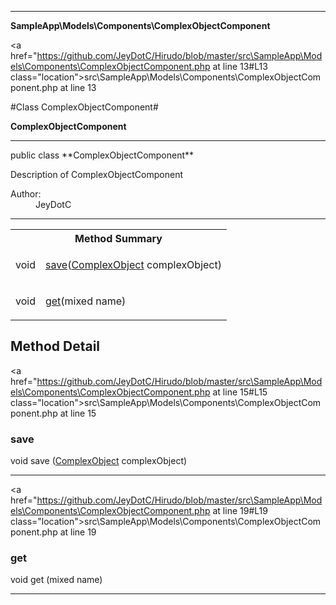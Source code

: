 
- - -

**SampleApp\Models\Components\ComplexObjectComponent**


<a href="https://github.com/JeyDotC/Hirudo/blob/master/src\SampleApp\Models\Components\ComplexObjectComponent.php at line 13#L13 class="location">src\SampleApp\Models\Components\ComplexObjectComponent.php at line 13</a>

#Class ComplexObjectComponent#

**ComplexObjectComponent**




- - -

<p class="signature">public  class **ComplexObjectComponent**</p>

<div class="comment" id="overview_description"><p>Description of ComplexObjectComponent</p></div>

<dl>
<dt>Author:</dt>
<dd>JeyDotC</dd>
</dl>


- - -

<table id="summary_method">
<tr><th colspan="2">Method Summary</th></tr>
<tr>
<td><span class='k'></span> <span class='nx'>void</span></td>
<td class="description"><p class="name"><a href="#save">save</a>(<a href="../../../sampleapp/models/entities/complexobject.html">ComplexObject</a> complexObject)</p></td>
</tr>
<tr>
<td><span class='k'></span> <span class='nx'>void</span></td>
<td class="description"><p class="name"><a href="#get">get</a>(mixed name)</p></td>
</tr>
</table>

<h2 id="detail_method">Method Detail</h2>

<a href="https://github.com/JeyDotC/Hirudo/blob/master/src\SampleApp\Models\Components\ComplexObjectComponent.php at line 15#L15 class="location">src\SampleApp\Models\Components\ComplexObjectComponent.php at line 15</a>

<h3 id="save()">save</h3>
<span class='k'></span> <span class='nx'>void</span> <span class='nf'>save</span> (<a href="../../../sampleapp/models/entities/complexobject.html">ComplexObject</a> complexObject)

<div class="details">
</div>

- - -


<a href="https://github.com/JeyDotC/Hirudo/blob/master/src\SampleApp\Models\Components\ComplexObjectComponent.php at line 19#L19 class="location">src\SampleApp\Models\Components\ComplexObjectComponent.php at line 19</a>

<h3 id="get()">get</h3>
<span class='k'></span> <span class='nx'>void</span> <span class='nf'>get</span> (mixed name)

<div class="details">
</div>

- - -

